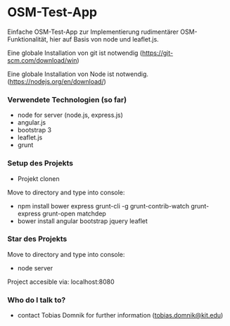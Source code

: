 # OSM-Test-App #

Einfache OSM-Test-App zur Implementierung rudimentärer OSM-Funktionalität, hier auf Basis von node und leaflet.js.

Eine globale Installation von git ist notwendig (https://git-scm.com/download/win)

Eine globale Installation von Node ist notwendig.(https://nodejs.org/en/download/)

### Verwendete Technologien (so far) ###

* node for server (node.js, express.js)
* angular.js
* bootstrap 3
* leaflet.js
* grunt


### Setup des Projekts ###

* Projekt clonen 

Move to directory and type into console:

* npm install bower express grunt-cli -g grunt-contrib-watch grunt-express grunt-open matchdep
* bower install angular bootstrap jquery leaflet


### Star des Projekts ###

Move to directory and type into console:

* node server

Project accesible via: localhost:8080



### Who do I talk to? ###

* contact Tobias Domnik for further information (tobias.domnik@kit.edu)
